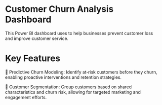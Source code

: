 # Customer Churn Analysis Dashboard
This Power BI dashboard uses to help businesses prevent customer loss and improve customer service.
# Key Features
📌 Predictive Churn Modeling: Identify at-risk customers before they churn, enabling proactive interventions and retention strategies.

📌 Customer Segmentation: Group customers based on shared characteristics and churn risk, allowing for targeted marketing and engagement efforts. 

